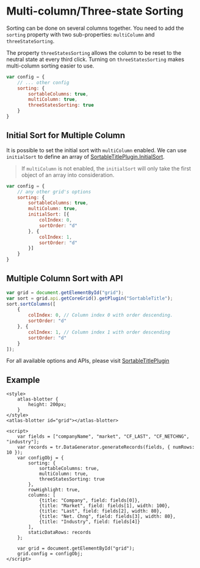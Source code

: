 # Multi-column/Three-state Sorting

Sorting can be done on several columns together. You need to add the `sorting` property with two sub-properties: `multiColumn` and `threeStateSorting`.

The property `threeStatesSorting` allows the column to be reset to the neutral state at every third click. Turning on `threeStatesSorting` makes multi-column sorting easier to use.

```js
var config = {
	// ... other config
	sorting: {
		sortableColumns: true,
		multiColumn: true,
		threeStatesSorting: true
	}
}
```

## Initial Sort for Multiple Column

It is possible to set the initial sort with `multiColumn` enabled. We can use `initialSort` to define an array of [SortableTitlePlugin.InitialSort](../apis/composite_grid/tr.grid.SortableTitlePlugin.html#~InitialSort).

> If `multiColumn` is not enabled, the `initialSort` will only take the first object of an array into consideration.

```js
var config = {
	// any other grid's options
	sorting: {
		sortableColumns: true,
		multiColumn: true,
		initialSort: [{
			colIndex: 0,
			sortOrder: "d"
		}, {
			colIndex: 1,
			sortOrder: "d"
		}]
	}
}
```

## Multiple Column Sort with API

```js
var grid = document.getElementById("grid");
var sort = grid.api.getCoreGrid().getPlugin("SortableTitle");
sort.sortColumns([
	{
		colIndex: 0, // Column index 0 with order descending.
		sortOrder: "d"
	}, {
		colIndex: 1, // Column index 1 with order descending
		sortOrder: "d"
	}
]);
```

For all available options and APIs, please visit [SortableTitlePlugin](../apis/composite_grid/tr.grid.SortableTitlePlugin.md)

## Example

```live
<style>
	atlas-blotter {
		height: 200px;
	}
</style>
<atlas-blotter id="grid"></atlas-blotter>

<script>
	var fields = ["companyName", "market", "CF_LAST", "CF_NETCHNG", "industry"];
	var records = tr.DataGenerator.generateRecords(fields, { numRows: 10 });
	var configObj = {
		sorting: {
			sortableColumns: true,
			multiColumn: true,
			threeStatesSorting: true
		},
		rowHighlight: true,
		columns: [
			{title: "Company", field: fields[0]},
			{title: "Market", field: fields[1], width: 100},
			{title: "Last", field: fields[2], width: 80},
			{title: "Net. Chng", field: fields[3], width: 80},
			{title: "Industry", field: fields[4]}
		],
		staticDataRows: records
	};

	var grid = document.getElementById("grid");
	grid.config = configObj;
</script>
```
